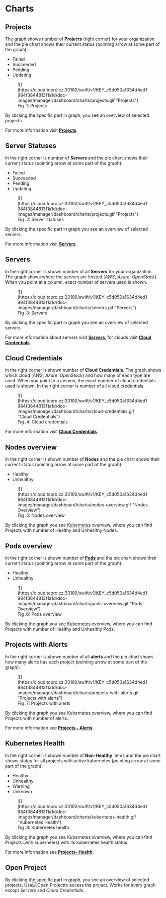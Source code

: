 # **Charts**

## **Projects**

The graph shows number of **Projects** (right corner) for your organization and the pie chart shows their current status (pointing arrow at some part of the graph):

* Failed
* Succeeded
* Pending
* Updating

<figure markdown>
  ![](https://cloud.tcpro.cz:30100/swift/v1/KEY_c5d050a1634d4ed1984f3844813f1a1d/doc-images/manager/dashboard/charts/projects.gif "Projects")
  <figcaption>Fig .1: Projects</figcaption>
</figure>

By clicking the specific part in graph, you see an overview of selected projects.

For more information visit [**Projects**](../../projects).

## **Server Statuses**

In the right corner is number of **Servers** and the pie chart shows their current status (pointing arrow at some part of the graph):

* Failed
* Succeeded
* Pending
* Updating

<figure markdown>
  ![](https://cloud.tcpro.cz:30100/swift/v1/KEY_c5d050a1634d4ed1984f3844813f1a1d/doc-images/manager/dashboard/charts/projects.gif "Projects")
  <figcaption>Fig .2: Server statuses</figcaption>
</figure>

By clicking the specific part in graph you see an overview of selected servers.

For more information visit [**Servers**](../../servers).

## **Servers**

In the right corner is shown number of all **Servers** for your organization. The graph shows where the servers are hosted (*AWS*, *Azure*, *OpenStack*). When you point at a column, exact number of servers used is shown.

<figure markdown>
  ![](https://cloud.tcpro.cz:30100/swift/v1/KEY_c5d050a1634d4ed1984f3844813f1a1d/doc-images/manager/dashboard/charts/servers.gif "Servers")
  <figcaption>Fig .3: Servers</figcaption>
</figure>

By clicking the specific part in graph you see an overview of selected servers.

For more information about servers visit [**Servers**](../../servers), for clouds visit [**Cloud Credentials**](../../cloud-credentials).

## **Cloud Credentials**

In the right corner is shown number of **Cloud Credentials**. The graph shows which cloud (*AWS*, *Azure*, *OpenStack*) and how many of each type are used. When you point to a column, the exact number of cloud credentials used is shown. In the right corner is number of all cloud credentials.

<figure markdown>
  ![](https://cloud.tcpro.cz:30100/swift/v1/KEY_c5d050a1634d4ed1984f3844813f1a1d/doc-images/manager/dashboard/charts/cloud-credentials.gif "Cloud Credentials")
  <figcaption>Fig .4: Cloud credentials</figcaption>
</figure>

For more information visit [**Cloud Credentials**](../../cloud-credentials).

## **Nodes overview**

In the right corner is shown number of **Nodes** and the pie chart shows their current status (pointing arrow at some part of the graph):

* Healthy
* Unhealthy

<figure markdown>
  ![](https://cloud.tcpro.cz:30100/swift/v1/KEY_c5d050a1634d4ed1984f3844813f1a1d/doc-images/manager/dashboard/charts/nodes-overview.gif "Nodes Overview")
  <figcaption>Fig .5: Nodes overview</figcaption>
</figure>

By clicking the graph you see [Kubernetes](../../projects/kubernetes) overview, where you can find Projects with number of Healthy and Unhealthy Nodes.

## **Pods overview**

In the right corner is shown number of [**Pods**](../../projects/kubernetes#pods) and the pie chart shows their current status (pointing arrow at some part of the graph):

* Healthy
* Unhealthy

<figure markdown>
  ![](https://cloud.tcpro.cz:30100/swift/v1/KEY_c5d050a1634d4ed1984f3844813f1a1d/doc-images/manager/dashboard/charts/pods-overview.gif "Pods Overview")
  <figcaption>Fig .6: Pods overview</figcaption>
</figure>

By clicking the graph you see [Kubernetes](../../projects/kubernetes) overview, where you can find Projects with number of Healthy and Unhealthy Pods.

## **Projects with Alerts**

In the right corner is shown number of all **alerts** and the pie chart shows how many alerts has each project (pointing arrow at some part of the graph):

<figure markdown>
  ![](https://cloud.tcpro.cz:30100/swift/v1/KEY_c5d050a1634d4ed1984f3844813f1a1d/doc-images/manager/dashboard/charts/projects-with-alerts.gif "Projects with alerts")
  <figcaption>Fig .7: Projects with alerts</figcaption>
</figure>

By clicking the graph you see Kubernetes overview, where you can find Projects with number of alerts.

For more information see [**Projects - Alerts**](../../projects/project-details#alerts).

## **Kubernetes Health**

In the right corner is shown number of **Non-Healthy** items and the pie chart shows status for all projects with active kubernetes (pointing arrow at some part of the graph):

* Healthy
* Unhealthy
* Warning
* Unknown

<figure markdown>
  ![](https://cloud.tcpro.cz:30100/swift/v1/KEY_c5d050a1634d4ed1984f3844813f1a1d/doc-images/manager/dashboard/charts/kubernetes-health.gif "Kubernetes Health")
  <figcaption>Fig .8: Kubernetes health</figcaption>
</figure>

By clicking the graph you see Kubernetes overview, where you can find Projects (with kubernetes) with its kubernetes health status.

For more information see [**Projects- Health**](../../projects/#health).

## **Open Project**

By clicking the specific part in graph, you see an overview of selected projects. Use![](https://cloud.tcpro.cz:30100/swift/v1/KEY_c5d050a1634d4ed1984f3844813f1a1d/doc-images/manager/dashboard/charts/open-project.png "Open Project")to access the project. Works for every graph except *Servers* and *Cloud Credentials*.
